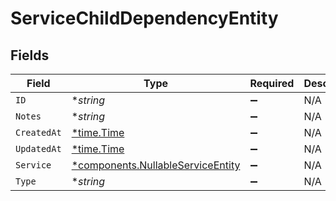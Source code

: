# ServiceChildDependencyEntity


## Fields

| Field                                                                                 | Type                                                                                  | Required                                                                              | Description                                                                           |
| ------------------------------------------------------------------------------------- | ------------------------------------------------------------------------------------- | ------------------------------------------------------------------------------------- | ------------------------------------------------------------------------------------- |
| `ID`                                                                                  | **string*                                                                             | :heavy_minus_sign:                                                                    | N/A                                                                                   |
| `Notes`                                                                               | **string*                                                                             | :heavy_minus_sign:                                                                    | N/A                                                                                   |
| `CreatedAt`                                                                           | [*time.Time](https://pkg.go.dev/time#Time)                                            | :heavy_minus_sign:                                                                    | N/A                                                                                   |
| `UpdatedAt`                                                                           | [*time.Time](https://pkg.go.dev/time#Time)                                            | :heavy_minus_sign:                                                                    | N/A                                                                                   |
| `Service`                                                                             | [*components.NullableServiceEntity](../../models/components/nullableserviceentity.md) | :heavy_minus_sign:                                                                    | N/A                                                                                   |
| `Type`                                                                                | **string*                                                                             | :heavy_minus_sign:                                                                    | N/A                                                                                   |